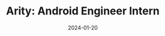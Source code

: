 ---
title: "Arity: Android Engineer Intern "
description: ""
tags: []
date: "2024-01-20"
categories: [
    "work-experiences",
]
draft: true
---